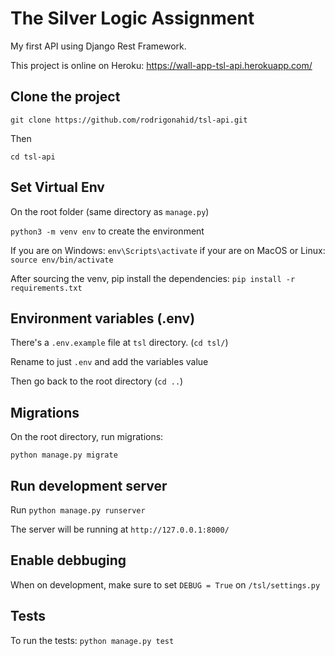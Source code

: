 # The Silver Logic Assignment

My first API using Django Rest Framework.

This project is online on Heroku: https://wall-app-tsl-api.herokuapp.com/

## Clone the project

`git clone https://github.com/rodrigonahid/tsl-api.git`

Then

`cd tsl-api`

## Set Virtual Env

On the root folder (same directory as `manage.py`)

`python3 -m venv env` to create the environment

If you are on Windows: `env\Scripts\activate`
if your are on MacOS or Linux: `source env/bin/activate`

After sourcing the venv, pip install the dependencies:
`pip install -r requirements.txt`

## Environment variables (.env)

There's a `.env.example` file at `tsl` directory. (`cd tsl/`)

Rename to just `.env` and add the variables value

Then go back to the root directory (`cd ..`)

## Migrations

On the root directory, run migrations:

`python manage.py migrate`

## Run development server

Run `python manage.py runserver`

The server will be running at `http://127.0.0.1:8000/`

## Enable debbuging

When on development, make sure to set `DEBUG = True` on `/tsl/settings.py`

## Tests

To run the tests:
`python manage.py test`
